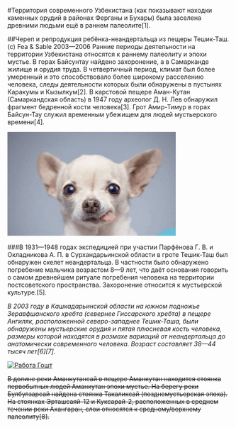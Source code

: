 #Территория современного Узбекистана (как показывают находки каменных орудий в районах Ферганы и Бухары) была заселена древними людьми ещё в раннем палеолите[1].

##Череп и репродукция ребёнка-неандертальца из пещеры Тешик-Таш. (c) Fea & Sable 2003—2006
Ранние периоды деятельности на территории Узбекистана относятся к раннему палеолиту и эпохи мустье. В горах Байсунтау найдено захоронение, а в Самарканде жилище и орудия труда. В четвертичный период, климат был более умеренный и это способствовало более широкому расселению человека, следы деятельности которых были обнаружены в пустынях Каракумы и Кызылкум[2]. В карстовой пещере Аман-Кутан (Самаркандская область) в 1947 году археолог Д. Н. Лев обнаружил фрагмент бедренной кости человека[3]. Грот Амир-Тимур в горах Байсун-Тау служил временным убежищем для людей мустьерского времени[4].

![Добрый питомец](dog.png)

###В 1931—1948 годах экспедицией при участии Парфёнова Г. В. и Окладникова А. П. в Сурхандарьинской области в гроте Тешик-Таш был обнаружен скелет неандертальца. В частности было обнаружено погребение мальчика возрастом 8—9 лет, что даёт основания говорить о самом древнейшем ритуале погребения человека на территории постсоветского пространства. Захоронение относится к мустьерской культуре.[5].

_В 2003 году в Кашкадарьинской области на южном подножье Зеравфшанского хребта (севернее Гиссарского хребта) в пещере Ангиляк, расположенной северо-западнее Тешик-Таша, были обнаружены мустьерские орудия и пятая плюсневая кость человека, размеры которой находятся в размахе вариаций от неандертальца до анатомически современного человека. Возраст составляет 38—44 тысяч лет[6][7]._

[![Работа Гошт](https://img.youtube.com/vi/uYQufQSlUOQ/0.jpg)](https://www.youtube.com/watch?v=uYQufQSlUOQ&ab_channel=MYDAYTV)

~~В долине реки Аманкутансай в пещере Аманкутан находится стоянка первобытных людей Аманкутан эпохи мустье. На берегу реки Булбулзарсай найдена стоянка Такаликсай (позднемустьерская эпоха). На стоянках Эрташсаяй-12 и Куксарай-2, расположенных в среднем течении реки Ахангаран, слои относятся к среднему/верхнему палеолиту[8].~~

